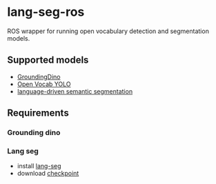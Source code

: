# lang-seg-ros

ROS wrapper for running open vocabulary detection and segmentation models.

## Supported models
- [GroundingDino](https://arxiv.org/abs/2303.05499)
- [Open Vocab YOLO](https://github.com/ultralytics/ultralytics)
- [language-driven semantic segmentation](https://arxiv.org/abs/2201.03546)

## Requirements

### Grounding dino

### Lang seg
* install [lang-seg](https://github.com/ZacRavichandran/lang-seg)
* download [checkpoint](https://drive.google.com/file/d/1ayk6NXURI_vIPlym16f_RG3ffxBWHxvb/view?usp=sharing)

